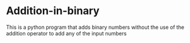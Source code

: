 # Addition-in-binary
This is a python program that adds binary numbers without the use of the addition operator to add any of the input numbers
